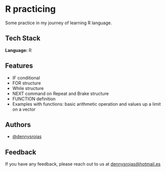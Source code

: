 
# R practicing

Some practice in my journey of learning R language.

## Tech Stack

**Language:** R
 

## Features
 
- IF conditional
- FOR structure
- While structure
- NEXT command on Repeat and Brake structure
- FUNCTION definition
- Examples with functions: basic arithmetic operation and values up a limit on a vector
## Authors

- [@dennysrojas](https://www.github.com/dennysrojas)

## Feedback

If you have any feedback, please reach out to us at dennysrojas@hotmail.es
